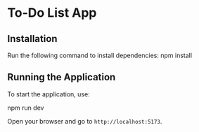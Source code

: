 # To-Do List App

## Installation

Run the following command to install dependencies:
npm install


## Running the Application

To start the application, use:

npm run dev

Open your browser and go to `http://localhost:5173`.

